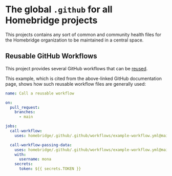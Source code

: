 # The global `.github` for all Homebridge projects

This projects contains any sort of common and community health files for the Homebridge organization
to be maintained in a central space.

## Reusable GitHub Workflows

This project provides several GitHub workflows that can be [reused](https://docs.github.com/en/actions/learn-github-actions/reusing-workflows).

This example, which is cited from the above-linked GitHub documentation page, shows how such
reusable workflow files are generally used: 

```yaml
name: Call a reusable workflow

on:
  pull_request:
    branches:
      - main

jobs:
  call-workflow:
    uses: homebridge/.github/.github/workflows/example-workflow.yml@main

  call-workflow-passing-data:
    uses: homebridge/.github/.github/workflows/example-workflow.yml@main
    with:
      username: mona
    secrets:
      token: ${{ secrets.TOKEN }}
```
